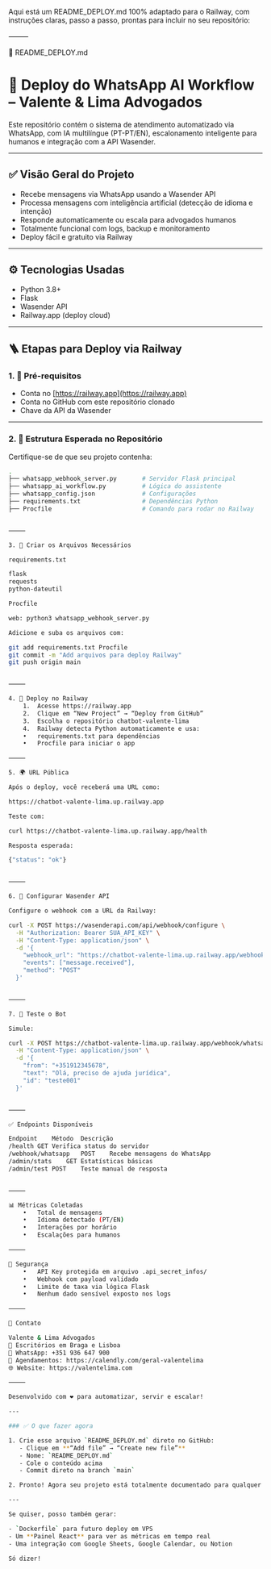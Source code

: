 Aqui está um README_DEPLOY.md 100% adaptado para o Railway, com instruções claras, passo a passo, prontas para incluir no seu repositório:

⸻

📄 README_DEPLOY.md

# 🚀 Deploy do WhatsApp AI Workflow – Valente & Lima Advogados

Este repositório contém o sistema de atendimento automatizado via WhatsApp, com IA multilíngue (PT-PT/EN), escalonamento inteligente para humanos e integração com a API Wasender.

---

## ✅ Visão Geral do Projeto

- Recebe mensagens via WhatsApp usando a Wasender API
- Processa mensagens com inteligência artificial (detecção de idioma e intenção)
- Responde automaticamente ou escala para advogados humanos
- Totalmente funcional com logs, backup e monitoramento
- Deploy fácil e gratuito via Railway

---

## ⚙️ Tecnologias Usadas

- Python 3.8+
- Flask
- Wasender API
- Railway.app (deploy cloud)

---

## 🪜 Etapas para Deploy via Railway

### 1. 🧬 Pré-requisitos

- Conta no [https://railway.app](https://railway.app)
- Conta no GitHub com este repositório clonado
- Chave da API da Wasender

---

### 2. 📁 Estrutura Esperada no Repositório

Certifique-se de que seu projeto contenha:

```bash
.
├── whatsapp_webhook_server.py       # Servidor Flask principal
├── whatsapp_ai_workflow.py          # Lógica do assistente
├── whatsapp_config.json             # Configurações
├── requirements.txt                 # Dependências Python
├── Procfile                         # Comando para rodar no Railway


⸻

3. 🧪 Criar os Arquivos Necessários

requirements.txt

flask
requests
python-dateutil

Procfile

web: python3 whatsapp_webhook_server.py

Adicione e suba os arquivos com:

git add requirements.txt Procfile
git commit -m "Add arquivos para deploy Railway"
git push origin main


⸻

4. 🚀 Deploy no Railway
	1.	Acesse https://railway.app
	2.	Clique em “New Project” → “Deploy from GitHub”
	3.	Escolha o repositório chatbot-valente-lima
	4.	Railway detecta Python automaticamente e usa:
	•	requirements.txt para dependências
	•	Procfile para iniciar o app

⸻

5. 🌍 URL Pública

Após o deploy, você receberá uma URL como:

https://chatbot-valente-lima.up.railway.app

Teste com:

curl https://chatbot-valente-lima.up.railway.app/health

Resposta esperada:

{"status": "ok"}


⸻

6. 🔗 Configurar Wasender API

Configure o webhook com a URL da Railway:

curl -X POST https://wasenderapi.com/api/webhook/configure \
  -H "Authorization: Bearer SUA_API_KEY" \
  -H "Content-Type: application/json" \
  -d '{
    "webhook_url": "https://chatbot-valente-lima.up.railway.app/webhook/whatsapp",
    "events": ["message.received"],
    "method": "POST"
  }'


⸻

7. 🧪 Teste o Bot

Simule:

curl -X POST https://chatbot-valente-lima.up.railway.app/webhook/whatsapp \
  -H "Content-Type: application/json" \
  -d '{
    "from": "+351912345678",
    "text": "Olá, preciso de ajuda jurídica",
    "id": "teste001"
  }'


⸻

✅ Endpoints Disponíveis

Endpoint	Método	Descrição
/health	GET	Verifica status do servidor
/webhook/whatsapp	POST	Recebe mensagens do WhatsApp
/admin/stats	GET	Estatísticas básicas
/admin/test	POST	Teste manual de resposta


⸻

📊 Métricas Coletadas
	•	Total de mensagens
	•	Idioma detectado (PT/EN)
	•	Interações por horário
	•	Escalações para humanos

⸻

🔐 Segurança
	•	API Key protegida em arquivo .api_secret_infos/
	•	Webhook com payload validado
	•	Limite de taxa via lógica Flask
	•	Nenhum dado sensível exposto nos logs

⸻

🤝 Contato

Valente & Lima Advogados
📍 Escritórios em Braga e Lisboa
📱 WhatsApp: +351 936 647 900
📅 Agendamentos: https://calendly.com/geral-valentelima
🌐 Website: https://valentelima.com

⸻

Desenvolvido com ❤️ para automatizar, servir e escalar!

---

### ✅ O que fazer agora

1. Crie esse arquivo `README_DEPLOY.md` direto no GitHub:
   - Clique em **“Add file” → “Create new file”**
   - Nome: `README_DEPLOY.md`
   - Cole o conteúdo acima
   - Commit direto na branch `main`

2. Pronto! Agora seu projeto está totalmente documentado para qualquer dev ou sócio da equipa poder implantar ou escalar 🚀

---

Se quiser, posso também gerar:

- `Dockerfile` para futuro deploy em VPS
- Um **Painel React** para ver as métricas em tempo real
- Uma integração com Google Sheets, Google Calendar, ou Notion

Só dizer!

